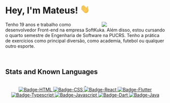 <div>
<h1>Hey, I'm Mateus! <img src="https://raw.githubusercontent.com/ABSphreak/ABSphreak/master/gifs/Hi.gif" width="30px"></h1>
<img align="right" width="200" src="https://media2.giphy.com/media/qgQUggAC3Pfv687qPC/giphy.gif?cid=ecf05e47j40n1l9o9nnm7x8jog6vaudcwkzvesqissddlhws&ep=v1_gifs_search&rid=giphy.gif&ct=g"/>
<p>Tenho 19 anos e trabalho como desenvolvedor Front-end na empresa SoftKuka. Além disso, estou cursando o quarto semestre de Engenharia de Software na PUCRS. Tenho a prática de exercícios como principal diversão, como academia, futebol ou qualquer outro esporte.</p>
</div><br>
<h2>Stats and Known Languages</h2>
<div align="center">
    <a href="https://github.com/matcacabuena?tab=repositories" target="_blank">
    <img height="180em" src="https://github-readme-stats.vercel.app/api?username=matcacabuena&show_icons=true&theme=tokyonight" alt="" />
    <img height="180em" src="https://github-readme-stats.vercel.app/api/top-langs/?username=matcacabuena&layout=compact&theme=tokyonight" alt="" /></a>
  <div style="display: inline_block">
    <a href="https://developer.mozilla.org/pt-BR/docs/Web/HTML">
            <img alt="Badge-HTML" src="https://img.shields.io/badge/HTML5-E34F26?style=for-the-badge&logo=html5&logoColor=white">
    </a>
    <a href="https://developer.mozilla.org/pt-BR/docs/Web/CSS">
            <img alt="Badge-CSS" src="https://img.shields.io/badge/CSS3-1572B6?style=for-the-badge&logo=css3&logoColor=white">
    </a>
    <a href="https://react.dev/">
            <img alt="Badge-React" src="https://img.shields.io/badge/React-20232A?style=for-the-badge&logo=react&logoColor=61DAFB">
    </a>
    <a href="https://flutter.dev/">
            <img alt="Badge-Flutter" src="https://img.shields.io/badge/Flutter-02569B?style=for-the-badge&logo=flutter&logoColor=white">
    </a>
    <a href="https://www.typescriptlang.org/">
            <img alt="Badge-Typescript" src="https://img.shields.io/badge/TypeScript-007ACC?style=for-the-badge&logo=typescript&logoColor=white">
    </a> 
    <a href="https://developer.mozilla.org/pt-BR/docs/Web/JavaScript">
            <img alt="Badge-Javascript" src="https://img.shields.io/badge/JavaScript-F7DF1E?style=for-the-badge&logo=javascript&logoColor=black">
    </a>
    <a href="https://dart.dev/">
            <img alt="Badge-Dart" src="https://img.shields.io/badge/Dart-0175C2?style=for-the-badge&logo=dart&logoColor=white">
    </a>
    <a href="https://www.java.com/pt-BR/download/help/whatis_java.html#:~:text=Java%20%C3%A9%20uma%20linguagem%20de,servi%C3%A7os%20e%20aplicativos%20s%C3%A3o%20desenvolvidos.">
            <img alt="Badge-Java" src="https://img.shields.io/badge/Java-ED8B00?style=for-the-badge&logo=openjdk&logoColor=white">
    </a> 
  </div>
</div>
